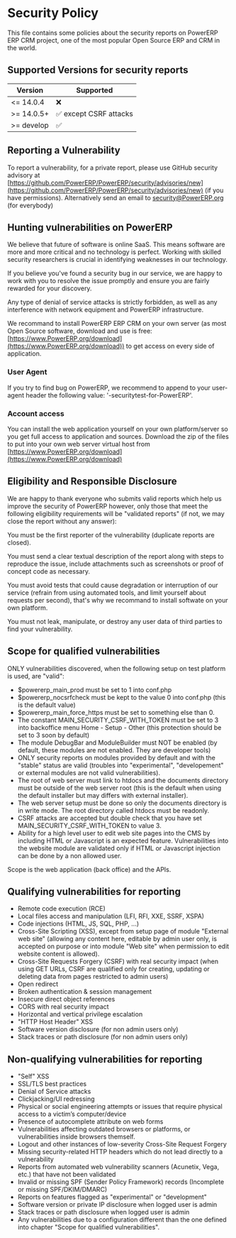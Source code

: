 # Security Policy

This file contains some policies about the security reports on PowerERP ERP CRM project, one of the most popular Open Source ERP and CRM in the world.

## Supported Versions for security reports

| Version    | Supported              |
| ---------- | ---------------------- |
| <= 14.0.4  | :x:                    |
| >= 14.0.5+ | :white_check_mark: except CSRF attacks|
| >= develop | :white_check_mark:     |

## Reporting a Vulnerability

To report a vulnerability, for a private report, please use GitHub security advisory at [https://github.com/PowerERP/PowerERP/security/advisories/new](https://github.com/PowerERP/PowerERP/security/advisories/new) (if you have permissions).
Alternatively send an email to security@PowerERP.org (for everybody)

## Hunting vulnerabilities on PowerERP

We believe that future of software is online SaaS. This means software are more and more critical and no technology is perfect. Working with skilled security researchers is crucial in identifying weaknesses in our technology.

If you believe you've found a security bug in our service, we are happy to work with you to resolve the issue promptly and ensure you are fairly rewarded for your discovery.

Any type of denial of service attacks is strictly forbidden, as well as any interference with network equipment and PowerERP infrastructure.

We recommand to install PowerERP ERP CRM on your own server (as most Open Source software, download and use is free: [https://www.PowerERP.org/download](https://www.PowerERP.org/download)) to get access on every side of application.

### User Agent

If you try to find bug on PowerERP, we recommend to append to your user-agent header the following value: '-securitytest-for-PowerERP'.

### Account access

You can install the web application yourself on your own platform/server so you get full access to application and sources. Download the zip of the files to put into your own web server virtual host from [https://www.PowerERP.org/download](https://www.PowerERP.org/download)

## Eligibility and Responsible Disclosure

We are happy to thank everyone who submits valid reports which help us improve the security of PowerERP however, only those that meet the following eligibility requirements will be "validated reports" (if not, we may close the report without any answer):

You must be the first reporter of the vulnerability (duplicate reports are closed).

You must send a clear textual description of the report along with steps to reproduce the issue, include attachments such as screenshots or proof of concept code as necessary.

You must avoid tests that could cause degradation or interruption of our service (refrain from using automated tools, and limit yourself about requests per second), that's why we recommand to install softwate on your own platform.

You must not leak, manipulate, or destroy any user data of third parties to find your vulnerability.

## Scope for qualified vulnerabilities

ONLY vulnerabilities discovered, when the following setup on test platform is used, are "valid":

* $powererp_main_prod must be set to 1 into conf.php
* $powererp_nocsrfcheck must be kept to the value 0 into conf.php (this is the default value)
* $powererp_main_force_https must be set to something else than 0.
* The constant MAIN_SECURITY_CSRF_WITH_TOKEN must be set to 3 into backoffice menu Home - Setup - Other (this protection should be set to 3 soon by default)
* The module DebugBar and ModuleBuilder must NOT be enabled (by default, these modules are not enabled. They are developer tools)
* ONLY security reports on modules provided by default and with the "stable" status are valid (troubles into "experimental", "developement" or external modules are not valid vulnerabilities).
* The root of web server must link to htdocs and the documents directory must be outside of the web server root (this is the default when using the default installer but may differs with external installer).
* The web server setup must be done so only the documents directory is in write mode. The root directory called htdocs must be readonly.
* CSRF attacks are accepted but double check that you have set MAIN_SECURITY_CSRF_WITH_TOKEN to value 3.
* Ability for a high level user to edit web site pages into the CMS by including HTML or Javascript is an expected feature. Vulnerabilities into the website module are validated only if HTML or Javascript injection can be done by a non allowed user.

Scope is the web application (back office) and the APIs.

## Qualifying vulnerabilities for reporting

* Remote code execution (RCE)
* Local files access and manipulation (LFI, RFI, XXE, SSRF, XSPA)
* Code injections (HTML, JS, SQL, PHP, ...)
* Cross-Site Scripting (XSS), except from setup page of module "External web site" (allowing any content here, editable by admin user only, is accepted on purpose or into module "Web site" when permission to edit website content is allowed).
* Cross-Site Requests Forgery (CSRF) with real security impact (when using GET URLs, CSRF are qualified only for creating, updating or deleting data from pages restricted to admin users)
* Open redirect
* Broken authentication & session management
* Insecure direct object references
* CORS with real security impact
* Horizontal and vertical privilege escalation
* "HTTP Host Header" XSS
* Software version disclosure (for non admin users only)
* Stack traces or path disclosure (for non admin users only)

## Non-qualifying vulnerabilities for reporting

* "Self" XSS
* SSL/TLS best practices
* Denial of Service attacks
* Clickjacking/UI redressing
* Physical or social engineering attempts or issues that require physical access to a victim’s computer/device
* Presence of autocomplete attribute on web forms
* Vulnerabilities affecting outdated browsers or platforms, or vulnerabilities inside browsers themself.
* Logout and other instances of low-severity Cross-Site Request Forgery
* Missing security-related HTTP headers which do not lead directly to a vulnerability
* Reports from automated web vulnerability scanners (Acunetix, Vega, etc.) that have not been validated
* Invalid or missing SPF (Sender Policy Framework) records (Incomplete or missing SPF/DKIM/DMARC)
* Reports on features flagged as "experimental" or "development"
* Software version or private IP disclosure when logged user is admin
* Stack traces or path disclosure when logged user is admin
* Any vulnerabilities due to a configuration different than the one defined into chapter "Scope for qualified vulnerabilities".
